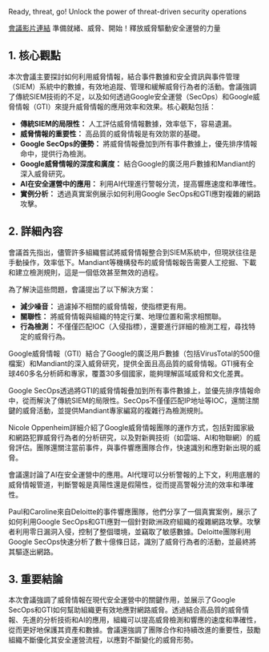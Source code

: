 Ready, threat, go! Unlock the power of threat-driven security operations

[會議影片連結](https://www.youtube.com/watch?v=s4eZ1cNyk6o)
準備就緒、威脅、開始！釋放威脅驅動安全運營的力量

## 1. 核心觀點

本次會議主要探討如何利用威脅情報，結合事件數據和安全資訊與事件管理（SIEM）系統中的數據，有效地追蹤、管理和緩解威脅行為者的活動。會議強調了傳統SIEM技術的不足，以及如何透過Google安全運營（SecOps）和Google威脅情報（GTI）來提升威脅情報的應用效率和效果。核心觀點包括：

*   **傳統SIEM的局限性：** 人工評估威脅情報數據，效率低下，容易遺漏。
*   **威脅情報的重要性：** 高品質的威脅情報是有效防禦的基礎。
*   **Google SecOps的優勢：** 將威脅情報疊加到所有事件數據上，優先排序情報命中，提供行為檢測。
*   **Google威脅情報的深度和廣度：** 結合Google的廣泛用戶數據和Mandiant的深入威脅研究。
*   **AI在安全運營中的應用：** 利用AI代理進行警報分流，提高響應速度和準確性。
*   **實例分析：** 透過真實案例展示如何利用Google SecOps和GTI應對複雜的網路攻擊。

## 2. 詳細內容

會議首先指出，儘管許多組織嘗試將威脅情報整合到SIEM系統中，但現狀往往是手動操作，效率低下。Mandiant等機構發布的威脅情報報告需要人工挖掘、下載和建立檢測規則，這是一個低效甚至無效的過程。

為了解決這些問題，會議提出了以下解決方案：

*   **減少噪音：** 過濾掉不相關的威脅情報，使指標更有用。
*   **關聯性：** 將威脅情報與組織的特定行業、地理位置和需求相關聯。
*   **行為檢測：** 不僅僅匹配IOC（入侵指標），還要進行詳細的檢測工程，尋找特定的威脅行為。

Google威脅情報（GTI）結合了Google的廣泛用戶數據（包括VirusTotal的500億檔案）和Mandiant的深入威脅研究，提供全面且高品質的威脅情報。GTI擁有全球460多名分析師和專家，覆蓋30多個國家，能夠理解區域威脅和文化差異。

Google SecOps透過將GTI的威脅情報疊加到所有事件數據上，並優先排序情報命中，從而解決了傳統SIEM的局限性。SecOps不僅僅匹配IP地址等IOC，還關注關鍵的威脅活動，並提供Mandiant專家編寫的複雜行為檢測規則。

Nicole Oppenheim詳細介紹了Google威脅情報團隊的運作方式，包括對國家級和網路犯罪威脅行為者的分析研究，以及對新興技術（如雲端、AI和物聯網）的威脅評估。團隊還關注當前事件，與事件響應團隊合作，快速識別和應對新出現的威脅。

會議還討論了AI在安全運營中的應用。AI代理可以分析警報的上下文，利用底層的威脅情報管道，判斷警報是真陽性還是假陽性，從而提高警報分流的效率和準確性。

Paul和Caroline來自Deloitte的事件響應團隊，他們分享了一個真實案例，展示了如何利用Google SecOps和GTI應對一個針對歐洲政府組織的複雜網路攻擊。攻擊者利用零日漏洞入侵，控制了整個環境，並竊取了敏感數據。Deloitte團隊利用Google SecOps快速分析了數十億條日誌，識別了威脅行為者的活動，並最終將其驅逐出網路。

## 3. 重要結論

本次會議強調了威脅情報在現代安全運營中的關鍵作用，並展示了Google SecOps和GTI如何幫助組織更有效地應對網路威脅。透過結合高品質的威脅情報、先進的分析技術和AI的應用，組織可以提高威脅檢測和響應的速度和準確性，從而更好地保護其資產和數據。會議還強調了團隊合作和持續改進的重要性，鼓勵組織不斷優化其安全運營流程，以應對不斷變化的威脅形勢。
